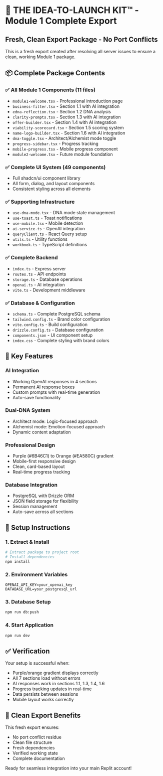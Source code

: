 # 🚀 THE IDEA-TO-LAUNCH KIT™ - Module 1 Complete Export

## Fresh, Clean Export Package - No Port Conflicts

This is a fresh export created after resolving all server issues to ensure a clean, working Module 1 package.

## 📦 Complete Package Contents

### ✅ **All Module 1 Components (11 files)**
- `module1-welcome.tsx` - Professional introduction page
- `business-filter.tsx` - Section 1.1 with AI integration
- `edna-reflection.tsx` - Section 1.2 DNA analysis
- `clarity-prompts.tsx` - Section 1.3 with AI integration
- `offer-builder.tsx` - Section 1.4 with AI integration
- `viability-scorecard.tsx` - Section 1.5 scoring system
- `name-logo-builder.tsx` - Section 1.6 with AI integration
- `dna-toggle.tsx` - Architect/Alchemist mode toggle
- `progress-sidebar.tsx` - Progress tracking
- `mobile-progress.tsx` - Mobile progress component
- `module2-welcome.tsx` - Future module foundation

### ✅ **Complete UI System (49 components)**
- Full shadcn/ui component library
- All form, dialog, and layout components
- Consistent styling across all elements

### ✅ **Supporting Infrastructure**
- `use-dna-mode.tsx` - DNA mode state management
- `use-toast.ts` - Toast notifications
- `use-mobile.tsx` - Mobile detection
- `ai-service.ts` - OpenAI integration
- `queryClient.ts` - React Query setup
- `utils.ts` - Utility functions
- `workbook.ts` - TypeScript definitions

### ✅ **Complete Backend**
- `index.ts` - Express server
- `routes.ts` - API endpoints
- `storage.ts` - Database operations
- `openai.ts` - AI integration
- `vite.ts` - Development middleware

### ✅ **Database & Configuration**
- `schema.ts` - Complete PostgreSQL schema
- `tailwind.config.ts` - Brand color configuration
- `vite.config.ts` - Build configuration
- `drizzle.config.ts` - Database configuration
- `components.json` - UI component setup
- `index.css` - Complete styling with brand colors

## 🎯 **Key Features**

### **AI Integration**
- Working OpenAI responses in 4 sections
- Permanent AI response boxes
- Custom prompts with real-time generation
- Auto-save functionality

### **Dual-DNA System**
- Architect mode: Logic-focused approach
- Alchemist mode: Emotion-focused approach
- Dynamic content adaptation

### **Professional Design**
- Purple (#6B46C1) to Orange (#EA580C) gradient
- Mobile-first responsive design
- Clean, card-based layout
- Real-time progress tracking

### **Database Integration**
- PostgreSQL with Drizzle ORM
- JSON field storage for flexibility
- Session management
- Auto-save across all sections

## 🚀 **Setup Instructions**

### **1. Extract & Install**
```bash
# Extract package to project root
# Install dependencies
npm install
```

### **2. Environment Variables**
```
OPENAI_API_KEY=your_openai_key
DATABASE_URL=your_postgresql_url
```

### **3. Database Setup**
```bash
npm run db:push
```

### **4. Start Application**
```bash
npm run dev
```

## ✅ **Verification**

Your setup is successful when:
- Purple/orange gradient displays correctly
- All 7 sections load without errors
- AI responses work in sections 1.1, 1.3, 1.4, 1.6
- Progress tracking updates in real-time
- Data persists between sessions
- Mobile layout works correctly

## 🔧 **Clean Export Benefits**

This fresh export ensures:
- No port conflict residue
- Clean file structure
- Fresh dependencies
- Verified working state
- Complete documentation

Ready for seamless integration into your main Replit account!